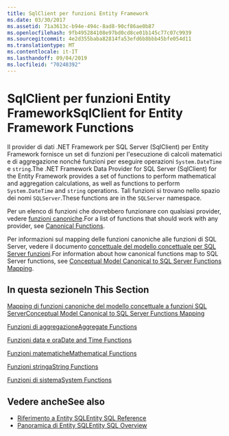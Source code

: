 ```yaml
---
title: SqlClient per funzioni Entity Framework
ms.date: 03/30/2017
ms.assetid: 71a3613c-b94e-494c-8ad8-90cf86ae0b87
ms.openlocfilehash: 9fb495284108e97bd0cd8ce01b145c77c07c9939
ms.sourcegitcommit: 4e2d355baba82814fa53efd6b8bbb45bfe054d11
ms.translationtype: MT
ms.contentlocale: it-IT
ms.lasthandoff: 09/04/2019
ms.locfileid: "70248392"
---
```

# <a name="sqlclient-for-entity-framework-functions"></a><span data-ttu-id="b7b5d-102">SqlClient per funzioni Entity Framework</span><span class="sxs-lookup"><span data-stu-id="b7b5d-102">SqlClient for Entity Framework Functions</span></span>
<span data-ttu-id="b7b5d-103">Il provider di dati .NET Framework per SQL Server (SqlClient) per Entity Framework fornisce un set di funzioni per l'esecuzione di calcoli matematici e di aggregazione nonché funzioni per eseguire operazioni `System.DateTime` e `string`.</span><span class="sxs-lookup"><span data-stu-id="b7b5d-103">The .NET Framework Data Provider for SQL Server (SqlClient) for the Entity Framework provides a set of functions to perform mathematical and aggregation calculations, as well as functions to perform `System.DateTime` and `string` operations.</span></span> <span data-ttu-id="b7b5d-104">Tali funzioni si trovano nello spazio dei nomi `SQLServer`.</span><span class="sxs-lookup"><span data-stu-id="b7b5d-104">These functions are in the `SQLServer` namespace.</span></span>  
  
 <span data-ttu-id="b7b5d-105">Per un elenco di funzioni che dovrebbero funzionare con qualsiasi provider, vedere [funzioni canoniche](./language-reference/canonical-functions.md).</span><span class="sxs-lookup"><span data-stu-id="b7b5d-105">For a list of functions that should work with any provider, see [Canonical Functions](./language-reference/canonical-functions.md).</span></span>  
  
 <span data-ttu-id="b7b5d-106">Per informazioni sul mapping delle funzioni canoniche alle funzioni di SQL Server, vedere il documento [concettuale del modello concettuale per SQL Server funzioni](conceptual-model-canonical-to-sql-server-functions-mapping.md).</span><span class="sxs-lookup"><span data-stu-id="b7b5d-106">For information about how canonical functions map to SQL Server functions, see [Conceptual Model Canonical to SQL Server Functions Mapping](conceptual-model-canonical-to-sql-server-functions-mapping.md).</span></span>  
  
## <a name="in-this-section"></a><span data-ttu-id="b7b5d-107">In questa sezione</span><span class="sxs-lookup"><span data-stu-id="b7b5d-107">In This Section</span></span>  
 [<span data-ttu-id="b7b5d-108">Mapping di funzioni canoniche del modello concettuale a funzioni SQL Server</span><span class="sxs-lookup"><span data-stu-id="b7b5d-108">Conceptual Model Canonical to SQL Server Functions Mapping</span></span>](conceptual-model-canonical-to-sql-server-functions-mapping.md)  
  
 [<span data-ttu-id="b7b5d-109">Funzioni di aggregazione</span><span class="sxs-lookup"><span data-stu-id="b7b5d-109">Aggregate Functions</span></span>](aggregate-functions-sqlclient-for-entity-framework.md)  
  
 [<span data-ttu-id="b7b5d-110">Funzioni data e ora</span><span class="sxs-lookup"><span data-stu-id="b7b5d-110">Date and Time Functions</span></span>](date-and-time-functions.md)  
  
 [<span data-ttu-id="b7b5d-111">Funzioni matematiche</span><span class="sxs-lookup"><span data-stu-id="b7b5d-111">Mathematical Functions</span></span>](mathematical-functions.md)  
  
 [<span data-ttu-id="b7b5d-112">Funzioni stringa</span><span class="sxs-lookup"><span data-stu-id="b7b5d-112">String Functions</span></span>](string-functions.md)  
  
 [<span data-ttu-id="b7b5d-113">Funzioni di sistema</span><span class="sxs-lookup"><span data-stu-id="b7b5d-113">System Functions</span></span>](system-functions.md)  
  
## <a name="see-also"></a><span data-ttu-id="b7b5d-114">Vedere anche</span><span class="sxs-lookup"><span data-stu-id="b7b5d-114">See also</span></span>

- [<span data-ttu-id="b7b5d-115">Riferimento a Entity SQL</span><span class="sxs-lookup"><span data-stu-id="b7b5d-115">Entity SQL Reference</span></span>](./language-reference/entity-sql-reference.md)
- [<span data-ttu-id="b7b5d-116">Panoramica di Entity SQL</span><span class="sxs-lookup"><span data-stu-id="b7b5d-116">Entity SQL Overview</span></span>](./language-reference/entity-sql-overview.md)
